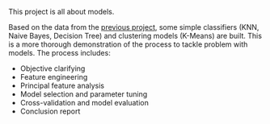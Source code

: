 This project is all about models. 

Based on the data from the [previous project](../a2-integration-and-linear-regression/), some simple classifiers (KNN, Naive Bayes, Decision Tree) and clustering models (K-Means) are built. This is a more thorough demonstration of the process to tackle problem with models. The process includes:

- Objective clarifying
- Feature engineering
- Principal feature analysis
- Model selection and parameter tuning
- Cross-validation and model evaluation
- Conclusion report





